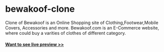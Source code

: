 # bewakoof-clone

Clone of Bewakoof is an Online Shopping site of Clothing,Footwear,Mobile Covers, Accessories and more.
Bewakoof.com is an E-Commerce website, where could buy a varities of clothes of different category.

#### <a href="https://glamour-ashy.vercel.app">Want to see live preview >></a>
